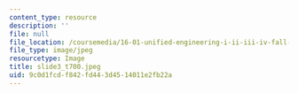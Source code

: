 ```yaml
---
content_type: resource
description: ''
file: null
file_location: /coursemedia/16-01-unified-engineering-i-ii-iii-iv-fall-2005-spring-2006/9c0d1fcdf842fd443d4514011e2fb22a_slide3_t700.jpeg
file_type: image/jpeg
resourcetype: Image
title: slide3_t700.jpeg
uid: 9c0d1fcd-f842-fd44-3d45-14011e2fb22a
---
```

